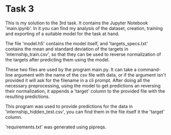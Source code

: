 # Task 3

This is my solution to the 3rd task. It contains the Jupyter Notebook 'main.ipynb'. In it you can find my analysis of the dataset, creation, training and exporting of a suitable model for the task at hand.

The file 'model.h5' contains the model itself, and 'targets_specs.txt' contains the mean and standard deviation of the targets in 'internship_train.csv', so that they can be used to reverse normalization of the targets after predicting them using the model.

These two files are used by the program main.py. It can take a command-line argument with the name of the csv file with data, or if the argument isn't provided it will ask for the filename in a cli prompt. After doing all the necessary preprocessing, using the model to get predictions an reversing their normalization, it appends a 'target' column to the provided file with the resulting predictions.

This program was used to provide predictions for the data in 'internship_hidden_test.csv', you can find them in the file itself it the 'target' column.

'requirements.txt' was generated using pipreqs.
